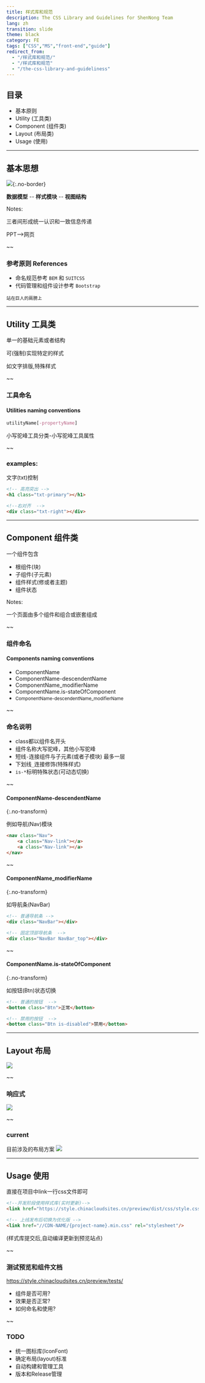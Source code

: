 ```yaml
---
title: 样式库和规范
description: The CSS Library and Guidelines for ShenNong Team
lang: zh
transition: slide
theme: black
category: FE
tags: ["CSS","MS","front-end","guide"]
redirect_from: 
  - "/样式库和规范/"
  - "/样式库和规范"
  - "/the-css-library-and-guideliness"
---
```


## 目录

* 基本原则
* Utility (工具类)
* Component (组件类)
* Layout (布局类)
* Usage (使用)


----------------------------------------------------------------
## 基本思想

![](/assets/img/2017-07-09/page.png){:.no-border}

**数据模型** -- **样式模块** -- **视图结构**

Notes:

三者间形成统一认识和一致信息传递

PPT-->网页

~~
### 参考原则 References


* 命名规范参考 `BEM` 和 `SUITCSS`
* 代码管理和组件设计参考 `Bootstrap`


<small> 站在巨人的肩膀上 </small>


----------------------------------------------------------------
## Utility 工具类

单一的基础元素或者结构

可(强制)实现特定的样式

如文字排版,特殊样式

~~
### 工具命名 

#### Utilities naming conventions

```css
utilityName[-propertyName]
```

小写驼峰工具分类-小写驼峰工具属性

~~
### examples:

文字(txt)控制

```html
<!-- 高亮突出 -->
<h1 class="txt-primary"></h1>

<!--右对齐  -->
<div class="txt-right"></div>
```


----------------------------------------------------------------
## Component 组件类


一个组件包含

* 根组件(块)
* 子组件(子元素)
* 组件样式(修或者主题)
* 组件状态

Notes:

一个页面由多个组件和组合或嵌套组成

~~
### 组件命名 

#### Components naming conventions

* ComponentName
* ComponentName-descendentName
* ComponentName_modifierName
* ComponentName.is-stateOfComponent
* <small>ComponentName-descendentName_modifierName</small>

~~
### 命名说明

* class都以组件名开头
* 组件名称大写驼峰，其他小写驼峰
* 短线`-`连接组件与子元素(或者子模块) 最多一层
* 下划线`_`连接修饰(特殊样式)
* `is-*`标明特殊状态(可动态切换)

~~
#### ComponentName-descendentName
{:.no-transform}

例如导航(Nav)模块
```html
<nav class="Nav">
    <a class="Nav-link"></a>
    <a class="Nav-link"></a>
</nav>
```

~~
#### ComponentName_modifierName
{:.no-transform}

如导航条(NavBar)
```html
<!-- 普通导航条 -->
<div class="NavBar"></div>

<!-- 固定顶部导航条  -->
<div class="NavBar NavBar_top"></div>
```

~~
#### ComponentName.is-stateOfComponent
{:.no-transform}

如按钮(Btn)状态切换
```html
<!-- 普通的按钮  -->
<botton class="Btn">正常</botton>

<!-- 禁用的按钮  -->
<botton class="Btn is-disabled">禁用</botton>
```


----------------------------------------------------------------
## Layout 布局

![](http://matthewjamestaylor.com/demos/ipad-css-layout/ipad-layout-dimensions.gif)

~~
### 响应式
![](https://www.smashingmagazine.com/wp-content/uploads/2017/06/mrh_CSS_grid_fig_09-large-opt.png)

~~
### current

目前涉及的布局方案
![](/assets/img/2017-07-09/layout-phone.jpg)



----------------------------------------------------------------
## Usage 使用

直接在项目中link一行css文件即可

```html
<!--开发阶段使用样式库(实时更新)-->
<link href="https://style.chinacloudsites.cn/preview/dist/css/style.css?" rel="stylesheet"/>
```

```html
<!-- 上线发布后切换为优化版 -->
<link href="//CDN-NAME/{project-name}.min.css" rel="stylesheet"/>
```

(样式库提交后,自动编译更新到预览站点)

~~
### 测试预览和组件文档

<https://style.chinacloudsites.cn/preview/tests/>

* 组件是否可用?
* 效果是否正常?
* 如何命名和使用?

~~
### TODO

* 统一图标库(IconFont)
* 确定布局(layout)标准
* 自动构建和管理工具
* 版本和Release管理
